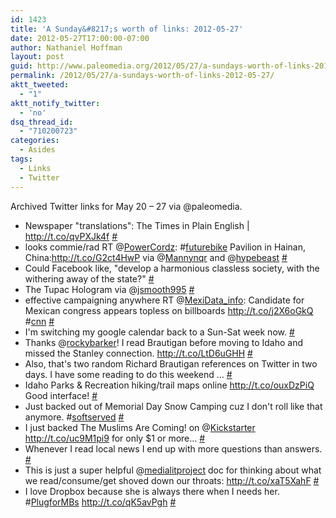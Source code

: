 ```yaml
---
id: 1423
title: 'A Sunday&#8217;s worth of links: 2012-05-27'
date: 2012-05-27T17:00:00-07:00
author: Nathaniel Hoffman
layout: post
guid: http://www.paleomedia.org/2012/05/27/a-sundays-worth-of-links-2012-05-27/
permalink: /2012/05/27/a-sundays-worth-of-links-2012-05-27/
aktt_tweeted:
  - "1"
aktt_notify_twitter:
  - 'no'
dsq_thread_id:
  - "710200723"
categories:
  - Asides
tags:
  - Links
  - Twitter
---
```

Archived Twitter links for May 20 &#8211; 27 via @paleomedia.<!--more-->

<ul class="aktt_tweet_digest">
  <li>
    Newspaper "translations": The Times in Plain English | <a href="http://t.co/qvPXJk4f" rel="nofollow">http://t.co/qvPXJk4f</a> <a href="http://twitter.com/paleomedia/statuses/204616111625486336" class="aktt_tweet_time">#</a>
  </li>
  <li>
    looks commie/rad RT @<a href="http://twitter.com/PowerCordz" class="aktt_username">PowerCordz</a>: #<a href="http://search.twitter.com/search?q=%23futurebike" class="aktt_hashtag">futurebike</a> Pavilion in Hainan, China:<a href="http://t.co/G2ct4HwP" rel="nofollow">http://t.co/G2ct4HwP</a> via @<a href="http://twitter.com/Mannynqr" class="aktt_username">Mannynqr</a> and @<a href="http://twitter.com/hypebeast" class="aktt_username">hypebeast</a> <a href="http://twitter.com/paleomedia/statuses/204629711920443393" class="aktt_tweet_time">#</a>
  </li>
  <li>
    Could Facebook like, "develop a harmonious classless society, with the withering away of the state?" <a href="http://twitter.com/paleomedia/statuses/204663607944937472" class="aktt_tweet_time">#</a>
  </li>
  <li>
    The Tupac Hologram via @<a href="http://twitter.com/jsmooth995" class="aktt_username">jsmooth995</a> <a href="http://twitter.com/paleomedia/statuses/204950315164909568" class="aktt_tweet_time">#</a>
  </li>
  <li>
    effective campaigning anywhere RT @<a href="http://twitter.com/MexiData_info" class="aktt_username">MexiData_info</a>: Candidate for Mexican congress appears topless on billboards <a href="http://t.co/j2X6oGkQ" rel="nofollow">http://t.co/j2X6oGkQ</a> #<a href="http://search.twitter.com/search?q=%23cnn" class="aktt_hashtag">cnn</a> <a href="http://twitter.com/paleomedia/statuses/204958195687493632" class="aktt_tweet_time">#</a>
  </li>
  <li>
    I'm switching my google calendar back to a Sun-Sat week now. <a href="http://twitter.com/paleomedia/statuses/205021913767100416" class="aktt_tweet_time">#</a>
  </li>
  <li>
    Thanks @<a href="http://twitter.com/rockybarker" class="aktt_username">rockybarker</a>! I read Brautigan before moving to Idaho and missed the Stanley connection. <a href="http://t.co/LtD6uGHH" rel="nofollow">http://t.co/LtD6uGHH</a> <a href="http://twitter.com/paleomedia/statuses/205360149555191809" class="aktt_tweet_time">#</a>
  </li>
  <li>
    Also, that's two random Richard Brautigan references on Twitter in two days. I have some reading to do this weekend &#8230; <a href="http://twitter.com/paleomedia/statuses/205360452564287488" class="aktt_tweet_time">#</a>
  </li>
  <li>
    Idaho Parks & Recreation hiking/trail maps online <a href="http://t.co/ouxDzPiQ" rel="nofollow">http://t.co/ouxDzPiQ</a> Good interface! <a href="http://twitter.com/paleomedia/statuses/205398835453894656" class="aktt_tweet_time">#</a>
  </li>
  <li>
    Just backed out of Memorial Day Snow Camping cuz I don't roll like that anymore. #<a href="http://search.twitter.com/search?q=%23softserved" class="aktt_hashtag">softserved</a> <a href="http://twitter.com/paleomedia/statuses/205410630407172096" class="aktt_tweet_time">#</a>
  </li>
  <li>
    I just backed The Muslims Are Coming! on @<a href="http://twitter.com/Kickstarter" class="aktt_username">Kickstarter</a> <a href="http://t.co/uc9M1pi9" rel="nofollow">http://t.co/uc9M1pi9</a> for only $1 or more&#8230; <a href="http://twitter.com/paleomedia/statuses/205411244117733377" class="aktt_tweet_time">#</a>
  </li>
  <li>
    Whenever I read local news I end up with more questions than answers. <a href="http://twitter.com/paleomedia/statuses/205748924202483712" class="aktt_tweet_time">#</a>
  </li>
  <li>
    This is just a super helpful @<a href="http://twitter.com/medialitproject" class="aktt_username">medialitproject</a> doc for thinking about what we read/consume/get shoved down our throats: <a href="http://t.co/xaT5XahF" rel="nofollow">http://t.co/xaT5XahF</a> <a href="http://twitter.com/paleomedia/statuses/205843966472630273" class="aktt_tweet_time">#</a>
  </li>
  <li>
    I love Dropbox because she is always there when I needs her. #<a href="http://search.twitter.com/search?q=%23PlugforMBs" class="aktt_hashtag">PlugforMBs</a> <a href="http://t.co/qK5avPgh" rel="nofollow">http://t.co/qK5avPgh</a> <a href="http://twitter.com/paleomedia/statuses/206083594492448770" class="aktt_tweet_time">#</a>
  </li>
</ul>